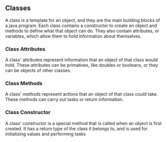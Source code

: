 ## Classes
A class is a template for an object, and they are the main building blocks of a java program. Each class contains a constructor to create an object and methods to define what that object can do. They also contain attributes, or variables, which allow them to hold information about themselves.

### Class Attributes
A class' attributes represent information that an object of that class would hold. These attributes can be primatives, like doubles or booleans, or they can be objects of other classes. 

### Class Methods
A class' methods represent actions that an object of that class could take. These methods can carry out tasks or return information. 

### Class Constructor
A class' constructor is a special method that is called when an object is first created. It has a return type of the class it belongs to, and is used for initializing values and performing tasks 